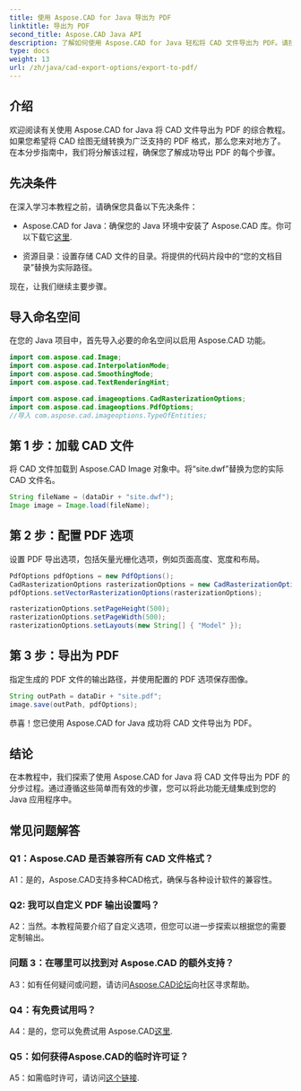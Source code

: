```yaml
---
title: 使用 Aspose.CAD for Java 导出为 PDF
linktitle: 导出为 PDF
second_title: Aspose.CAD Java API
description: 了解如何使用 Aspose.CAD for Java 轻松将 CAD 文件导出为 PDF。请按照我们的分步指南进行无缝集成。
type: docs
weight: 13
url: /zh/java/cad-export-options/export-to-pdf/
---
```

## 介绍

欢迎阅读有关使用 Aspose.CAD for Java 将 CAD 文件导出为 PDF 的综合教程。如果您希望将 CAD 绘图无缝转换为广泛支持的 PDF 格式，那么您来对地方了。在本分步指南中，我们将分解该过程，确保您了解成功导出 PDF 的每个步骤。

## 先决条件

在深入学习本教程之前，请确保您具备以下先决条件：

-  Aspose.CAD for Java：确保您的 Java 环境中安装了 Aspose.CAD 库。你可以下载它[这里](https://releases.aspose.com/cad/java/).

- 资源目录：设置存储 CAD 文件的目录。将提供的代码片段中的“您的文档目录”替换为实际路径。

现在，让我们继续主要步骤。

## 导入命名空间

在您的 Java 项目中，首先导入必要的命名空间以启用 Aspose.CAD 功能。

```java
import com.aspose.cad.Image;
import com.aspose.cad.InterpolationMode;
import com.aspose.cad.SmoothingMode;
import com.aspose.cad.TextRenderingHint;

import com.aspose.cad.imageoptions.CadRasterizationOptions;
import com.aspose.cad.imageoptions.PdfOptions;
//导入 com.aspose.cad.imageoptions.TypeOfEntities;
```

## 第 1 步：加载 CAD 文件

将 CAD 文件加载到 Aspose.CAD Image 对象中。将“site.dwf”替换为您的实际 CAD 文件名。

```java
String fileName = (dataDir + "site.dwf");
Image image = Image.load(fileName);
```

## 第 2 步：配置 PDF 选项

设置 PDF 导出选项，包括矢量光栅化选项，例如页面高度、宽度和布局。

```java
PdfOptions pdfOptions = new PdfOptions();
CadRasterizationOptions rasterizationOptions = new CadRasterizationOptions();
pdfOptions.setVectorRasterizationOptions(rasterizationOptions);

rasterizationOptions.setPageHeight(500);
rasterizationOptions.setPageWidth(500);
rasterizationOptions.setLayouts(new String[] { "Model" });
```

## 第 3 步：导出为 PDF

指定生成的 PDF 文件的输出路径，并使用配置的 PDF 选项保存图像。

```java
String outPath = dataDir + "site.pdf";
image.save(outPath, pdfOptions);
```

恭喜！您已使用 Aspose.CAD for Java 成功将 CAD 文件导出为 PDF。

## 结论

在本教程中，我们探索了使用 Aspose.CAD for Java 将 CAD 文件导出为 PDF 的分步过程。通过遵循这些简单而有效的步骤，您可以将此功能无缝集成到您的 Java 应用程序中。

## 常见问题解答

### Q1：Aspose.CAD 是否兼容所有 CAD 文件格式？

A1：是的，Aspose.CAD支持多种CAD格式，确保与各种设计软件的兼容性。

### Q2: 我可以自定义 PDF 输出设置吗？

A2：当然。本教程简要介绍了自定义选项，但您可以进一步探索以根据您的需要定制输出。

### 问题 3：在哪里可以找到对 Aspose.CAD 的额外支持？

 A3：如有任何疑问或问题，请访问[Aspose.CAD论坛](https://forum.aspose.com/c/cad/19)向社区寻求帮助。

### Q4：有免费试用吗？

 A4：是的，您可以免费试用 Aspose.CAD[这里](https://releases.aspose.com/).

### Q5：如何获得Aspose.CAD的临时许可证？

 A5：如需临时许可，请访问[这个链接](https://purchase.aspose.com/temporary-license/).